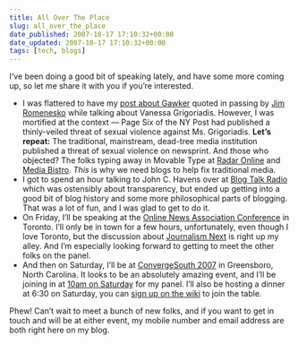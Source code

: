 ```yaml
---
title: All Over The Place
slug: all_over_the_place
date_published: 2007-10-17 17:10:32+00:00
date_updated: 2007-10-17 17:10:32+00:00
tags: [tech, blogs]
---
```

I’ve been doing a good bit of speaking lately, and have some more coming up, so let me share it with you if you’re interested.

- I was flattered to have my [post about Gawker](/2007/10/gawker-reckoning) quoted in passing by [Jim Romenesko](https://www.poynter.org/reporting-editing/2007/page-sixs-johnson-blasted-for-rape-threat-against-writer/) while talking about Vanessa Grigoriadis. However, I was mortified at the context — Page Six of the NY Post had published a thinly-veiled threat of sexual violence against Ms. Grigoriadis. **Let’s repeat:** The traditional, mainstream, dead-tree media institution published a threat of sexual violence on newsprint. And those who objected? The folks typing away in Movable Type at [Radar Online](http://web.archive.org/web/20071018023552/http://radaronline.com/exclusives/2007/10/cross-page-and-get-raped.php) and [Media Bistro](http://www.mediabistro.com/fishbowlny/newspapers/noted_in_page_six_69098.asp). *This* is why we need blogs to help fix traditional media.
- I got to spend an hour talking to John C. Havens over at [Blog Talk Radio](http://www.blogtalkradio.com/transparency/2007/10/16/Interview-with-Anil-Dash) which was ostensibly about transparency, but ended up getting into a good bit of blog history and some more philosophical parts of blogging. That was a lot of fun, and I was glad to get to do it.
- On Friday, I’ll be speaking at the [Online News Association Conference](http://web.archive.org/web/20071020051419/http://www.journalists.org/2007conference/) in Toronto. I’ll only be in town for a few hours, unfortunately, even though I love Toronto, but the discussion about [Journalism Next](http://journalists.org/2007conference/archives/000770.php) is right up my alley. And I’m especially looking forward to getting to meet the other folks on the panel.
- And then on Saturday, I’ll be at [ConvergeSouth 2007](http://www.convergesouth.com/) in Greensboro, North Carolina. It looks to be an absolutely amazing event, and I’ll be joining in at [10am on Saturday](http://www.convergesouth.com/schedule/saturday.php) for my panel. I’ll also be hosting a dinner at 6:30 on Saturday, you can [sign up on the wiki](http://2007.convergesouth.com/wiki/index.php/HomePage) to join the table.

Phew! Can’t wait to meet a bunch of new folks, and if you want to get in touch and will be at either event, my mobile number and email address are both right here on my blog.
